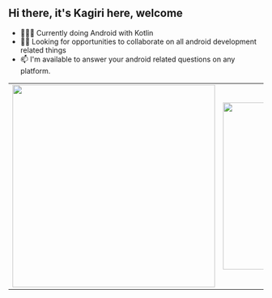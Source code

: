 ## Hi there, it's Kagiri here, welcome

- 👨🏾‍💻 Currently doing Android with Kotlin
- ✌🏾 Looking for opportunities to collaborate on all android development related things
- 📫 I'm available to answer your android related questions on any platform.


<center>
  <table>
  <tr>
      <td><img width="400px" align="center" src="https://github-readme-stats.vercel.app/api?username=Kagiri11&count_private=true&show_icons=true&theme=dark&layout=compact" /></td>
      <td><img width="330px" align="center" src="https://github-readme-stats.vercel.app/api/top-langs/?username=Kagiri11&hide=html&layout=compact&theme=dark" /></td>
  </tr>   
</table>
</center>

<!---
Kagiri11/Kagiri11 is a ✨ special ✨ repository because its `README.md` (this file) appears on your GitHub profile.
You can click the Preview link to take a look at your changes.
--->

